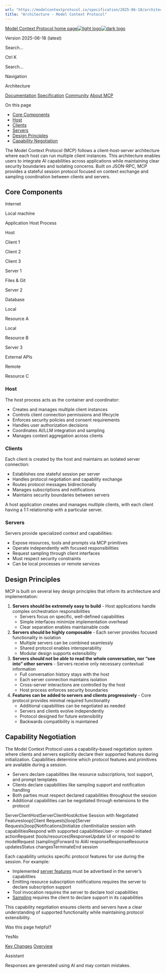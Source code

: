 ```yaml
---
url: "https://modelcontextprotocol.io/specification/2025-06-18/architecture"
title: "Architecture - Model Context Protocol"
---
```


[Model Context Protocol home page![light logo](https://mintlify.s3.us-west-1.amazonaws.com/mcp/logo/light.svg)![dark logo](https://mintlify.s3.us-west-1.amazonaws.com/mcp/logo/dark.svg)](https://modelcontextprotocol.io/)

Version 2025-06-18 (latest)

Search...

Ctrl K

Search...

Navigation

Architecture

[Documentation](https://modelcontextprotocol.io/docs/getting-started/intro) [Specification](https://modelcontextprotocol.io/specification/2025-06-18) [Community](https://modelcontextprotocol.io/community/communication) [About MCP](https://modelcontextprotocol.io/about)

On this page

- [Core Components](https://modelcontextprotocol.io/specification/2025-06-18/architecture#core-components)
- [Host](https://modelcontextprotocol.io/specification/2025-06-18/architecture#host)
- [Clients](https://modelcontextprotocol.io/specification/2025-06-18/architecture#clients)
- [Servers](https://modelcontextprotocol.io/specification/2025-06-18/architecture#servers)
- [Design Principles](https://modelcontextprotocol.io/specification/2025-06-18/architecture#design-principles)
- [Capability Negotiation](https://modelcontextprotocol.io/specification/2025-06-18/architecture#capability-negotiation)

The Model Context Protocol (MCP) follows a client-host-server architecture where each
host can run multiple client instances. This architecture enables users to integrate AI
capabilities across applications while maintaining clear security boundaries and
isolating concerns. Built on JSON-RPC, MCP provides a stateful session protocol focused
on context exchange and sampling coordination between clients and servers.

## [​](https://modelcontextprotocol.io/specification/2025-06-18/architecture\#core-components)  Core Components

Internet

Local machine

Application Host Process

Host

Client 1

Client 2

Client 3

Server 1

Files & Git

Server 2

Database

Local

Resource A

Local

Resource B

Server 3

External APIs

Remote

Resource C

### [​](https://modelcontextprotocol.io/specification/2025-06-18/architecture\#host)  Host

The host process acts as the container and coordinator:

- Creates and manages multiple client instances
- Controls client connection permissions and lifecycle
- Enforces security policies and consent requirements
- Handles user authorization decisions
- Coordinates AI/LLM integration and sampling
- Manages context aggregation across clients

### [​](https://modelcontextprotocol.io/specification/2025-06-18/architecture\#clients)  Clients

Each client is created by the host and maintains an isolated server connection:

- Establishes one stateful session per server
- Handles protocol negotiation and capability exchange
- Routes protocol messages bidirectionally
- Manages subscriptions and notifications
- Maintains security boundaries between servers

A host application creates and manages multiple clients, with each client having a 1:1
relationship with a particular server.

### [​](https://modelcontextprotocol.io/specification/2025-06-18/architecture\#servers)  Servers

Servers provide specialized context and capabilities:

- Expose resources, tools and prompts via MCP primitives
- Operate independently with focused responsibilities
- Request sampling through client interfaces
- Must respect security constraints
- Can be local processes or remote services

## [​](https://modelcontextprotocol.io/specification/2025-06-18/architecture\#design-principles)  Design Principles

MCP is built on several key design principles that inform its architecture and
implementation:

1. **Servers should be extremely easy to build**   - Host applications handle complex orchestration responsibilities
   - Servers focus on specific, well-defined capabilities
   - Simple interfaces minimize implementation overhead
   - Clear separation enables maintainable code
2. **Servers should be highly composable**   - Each server provides focused functionality in isolation
   - Multiple servers can be combined seamlessly
   - Shared protocol enables interoperability
   - Modular design supports extensibility
3. **Servers should not be able to read the whole conversation, nor “see into” other**
**servers**   - Servers receive only necessary contextual information
   - Full conversation history stays with the host
   - Each server connection maintains isolation
   - Cross-server interactions are controlled by the host
   - Host process enforces security boundaries
4. **Features can be added to servers and clients progressively**   - Core protocol provides minimal required functionality
   - Additional capabilities can be negotiated as needed
   - Servers and clients evolve independently
   - Protocol designed for future extensibility
   - Backwards compatibility is maintained

## [​](https://modelcontextprotocol.io/specification/2025-06-18/architecture\#capability-negotiation)  Capability Negotiation

The Model Context Protocol uses a capability-based negotiation system where clients and
servers explicitly declare their supported features during initialization. Capabilities
determine which protocol features and primitives are available during a session.

- Servers declare capabilities like resource subscriptions, tool support, and prompt
templates
- Clients declare capabilities like sampling support and notification handling
- Both parties must respect declared capabilities throughout the session
- Additional capabilities can be negotiated through extensions to the protocol

ServerClientHostServerClientHostActive Session with Negotiated Featuresloop\[Client Requests\]loop\[Server Requests\]loop\[Notifications\]Initialize clientInitialize session with capabilitiesRespond with supported capabilitiesUser- or model-initiated actionRequest (tools/resources)ResponseUpdate UI or respond to modelRequest (sampling)Forward to AIAI responseResponseResource updatesStatus changesTerminateEnd session

Each capability unlocks specific protocol features for use during the session. For
example:

- Implemented [server features](https://modelcontextprotocol.io/specification/2025-06-18/server) must be advertised in the
server’s capabilities
- Emitting resource subscription notifications requires the server to declare
subscription support
- Tool invocation requires the server to declare tool capabilities
- [Sampling](https://modelcontextprotocol.io/specification/2025-06-18/client) requires the client to declare support in its
capabilities

This capability negotiation ensures clients and servers have a clear understanding of
supported functionality while maintaining protocol extensibility.

Was this page helpful?

YesNo

[Key Changes](https://modelcontextprotocol.io/specification/2025-06-18/changelog) [Overview](https://modelcontextprotocol.io/specification/2025-06-18/basic)

Assistant

Responses are generated using AI and may contain mistakes.